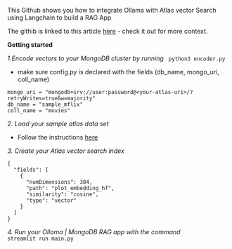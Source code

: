 This Github shows you how to integrate Ollama with Atlas vector Search using Langchain to build a RAG App

The githib is linked to this article [here](https://medium.com/@eugenetan_91090/what-is-ollama-dfdaa40cfbca) - check it out for more context.

__Getting started__

*1.Encode vectors to your MongoDB cluster by running*
``` python3 encoder.py```
- make sure config.py is declared with the fields (db_name, mongo_uri, coll_name)
```
mongo_uri = "mongodb+srv://user:password@<your-atlas-uri>/?retryWrites=true&w=majority"
db_name = "sample_mflix"
coll_name = "movies"
```

*2. Load your sample atlas data set*
- Follow the instructions [here](https://www.mongodb.com/developer/products/atlas/atlas-sample-datasets/)
   
*3. Create your Atlas vector search index*
```
{
  "fields": [
    {
      "numDimensions": 384,
      "path": "plot_embedding_hf",
      "similarity": "cosine",
      "type": "vector"
    }
  ]
}
```

*4. Run your Ollama | MongoDB RAG app with the command*
<br/>
```streamlit run main.py```
